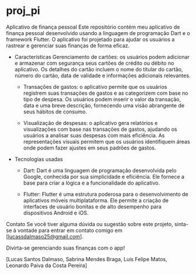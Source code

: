 # proj_pi

Aplicativo de finança pessoal
Este repositório contém meu aplicativo de finança pessoal desenvolvido usando a linguagem de programação Dart e o framework Flutter. O aplicativo foi projetado para ajudar os usuários a rastrear e gerenciar suas finanças de forma eficaz.

- Características
Gerenciamento de cartões: os usuários podem adicionar e armazenar com segurança seus cartões de crédito ou débito no aplicativo. Os detalhes do cartão incluem o nome do titular do cartão, número do cartão, data de validade e informações adicionais relevantes.

    - Transações de gastos: o aplicativo permite que os usuários registrem suas transações de gastos e as categorizem com base no tipo de despesa. Os usuários podem inserir o valor da transação, data e uma breve descrição, fornecendo uma visão abrangente de seus hábitos de consumo.

   - Visualização de despesas: o aplicativo gera relatórios e visualizações com base nas transações de gastos, ajudando os usuários a analisar suas despesas com mais eficiência. As representações visuais permitem que os usuários identifiquem áreas onde podem fazer ajustes em seus padrões de gastos.

- Tecnologias usadas

  - Dart: Dart é uma linguagem de programação desenvolvida pelo Google, conhecida por sua simplicidade e eficiência. Ele fornece a base para criar a lógica e a funcionalidade do aplicativo.

  - Flutter: Flutter é uma estrutura poderosa para o desenvolvimento de aplicativos móveis multiplataforma. Ele permite a criação de interfaces de usuário bonitas e de alto desempenho para dispositivos Android e iOS.



Contato
Se você tiver alguma dúvida ou sugestão sobre este projeto, sinta-se à vontade para entrar em contato comigo em [lucassdalmaso25@gmail.com].

Divirta-se gerenciando suas finanças com o app!

[Lucas Santos Dalmaso, Sabrina Mendes Braga, Luis Felipe Matos, Leonardo Paiva da Costa Pereira]


